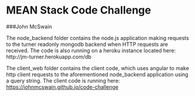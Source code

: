 # MEAN Stack Code Challenge

###John McSwain

<p>
The node_backend folder contains the node.js application making requests to the turner readonly mongodb backend when HTTP requests are received. The code is also running on a heroku instance located here: http://jm-turner.herokuapp.com/db

The client_web folder contains the client code, which uses angular to make http client requests to the aforementioned node_backend application using a query string. The client code is running here: https://johnmcswain.github.io/code-challenge
</p>
